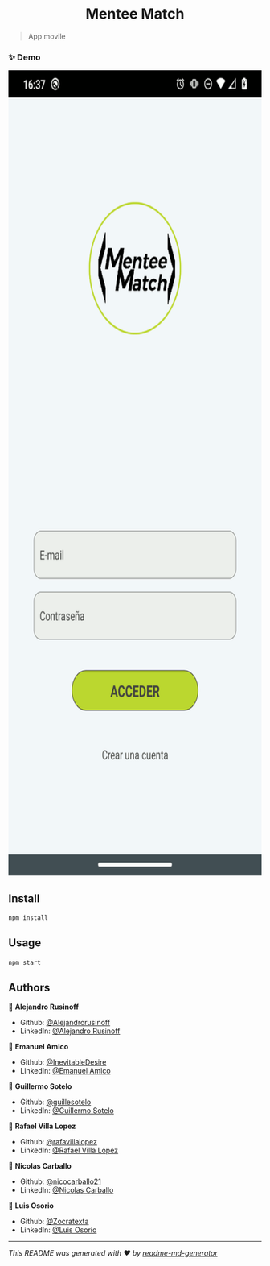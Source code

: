 <h1 align="center"> Mentee Match </h1>

> App movile

### ✨ Demo

<img alt="demo" width="720" height="1600" src="https://raw.githubusercontent.com/Zocratexta/MenteeMatch-Globant/main/public/demo.gif" />

## Install

```sh
npm install
```

## Usage

```sh
npm start
```

## Authors

👤 **Alejandro Rusinoff**

* Github: [@Alejandrorusinoff](https://github.com/Alejandrorusinoff)
* LinkedIn: [@Alejandro Rusinoff](https://linkedin.com/in/alejandro-rusinoff-64114032)

👤 **Emanuel Amico**

* Github: [@InevitableDesire](https://github.com/InevitableDesire)
* LinkedIn: [@Emanuel Amico](https://www.linkedin.com/in/emanuel-amico)

👤 **Guillermo Sotelo**

* Github: [@guillesotelo](https://github.com/guillesotelo)
* LinkedIn: [@Guillermo Sotelo](https://linkedin.com/in/guillermosotelo)

👤 **Rafael Villa Lopez**

* Github: [@rafavillalopez](https://github.com/rafavillalopez)
* LinkedIn: [@Rafael Villa Lopez](https://linkedin.com/in/rafaelvilla1110)

👤 **Nicolas Carballo**

* Github: [@nicocarballo21](https://github.com/nicocarballo21)
* LinkedIn: [@Nicolas Carballo](https://linkedin.com/in/nicolas-carballo)

👤 **Luis Osorio**

* Github: [@Zocratexta](https://github.com/Zocratexta)
* LinkedIn: [@Luis Osorio](https://linkedin.com/in/luisosorio-dev)

***
_This README was generated with ❤️ by [readme-md-generator](https://github.com/kefranabg/readme-md-generator)_
